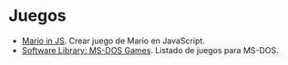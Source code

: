 # Juegos

- [Mario in JS](https://www.codeproject.com/articles/396959/mario5). Crear juego de Mario en JavaScript.
- [Software Library: MS-DOS Games](https://archive.org/details/softwarelibrary_msdos_games/v2). Listado de juegos para MS-DOS.
